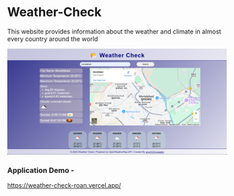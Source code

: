 # Weather-Check
This website provides information about the weather and climate in almost every country around the world

![My Weather Screenshot](https://github.com/anuj3124-javadev/weather-check/blob/main/Screenshot.png?raw=true)

### Application Demo -
https://weather-check-roan.vercel.app/
